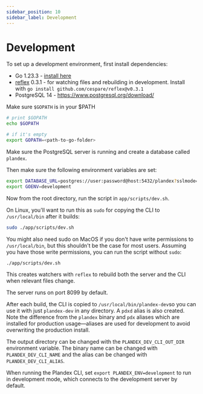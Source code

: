 ```yaml
---
sidebar_position: 10
sidebar_label: Development
---
```


# Development

To set up a development environment, first install dependencies:

- Go 1.23.3 - [install here](https://go.dev/doc/install)
- [reflex](https://github.com/cespare/reflex) 0.3.1 - for watching files and rebuilding in development. Install with `go install github.com/cespare/reflex@v0.3.1`
- PostgreSQL 14 - https://www.postgresql.org/download/

Make sure `$GOPATH` is in your $PATH

```bash
# print $GOPATH
echo $GOPATH

# if it's empty
export GOPATH=<path-to-go-folder>
```

Make sure the PostgreSQL server is running and create a database called `plandex`.

Then make sure the following environment variables are set:

```bash
export DATABASE_URL=postgres://user:password@host:5432/plandex?sslmode=disable # replace with your own database URL
export GOENV=development
```

Now from the root directory, run the script in `app/scripts/dev.sh`.

On Linux, you'll want to run this as `sudo` for copying the CLI to `/usr/local/bin` after it builds:

```bash
sudo ./app/scripts/dev.sh
```

You might also need sudo on MacOS if you don't have write permissions to `/usr/local/bin`, but this shouldn't be the case for most users. Assuming you have those write permissions, you can run the script without `sudo`:

```bash
./app/scripts/dev.sh
```

This creates watchers with `reflex` to rebuild both the server and the CLI when relevant files change.

The server runs on port 8099 by default.

After each build, the CLI is copied to `/usr/local/bin/plandex-dev`so you can use it with just `plandex-dev` in any directory. A `pdxd` alias is also created. Note the difference from the `plandex` binary and `pdx` aliases which are installed for production usage—aliases are used for development to avoid overwriting the production install.

The output directory can be changed with the `PLANDEX_DEV_CLI_OUT_DIR` environment variable. The binary name can be changed with `PLANDEX_DEV_CLI_NAME` and the alias can be changed with `PLANDEX_DEV_CLI_ALIAS`.

When running the Plandex CLI, set `export PLANDEX_ENV=development` to run in development mode, which connects to the development server by default.
